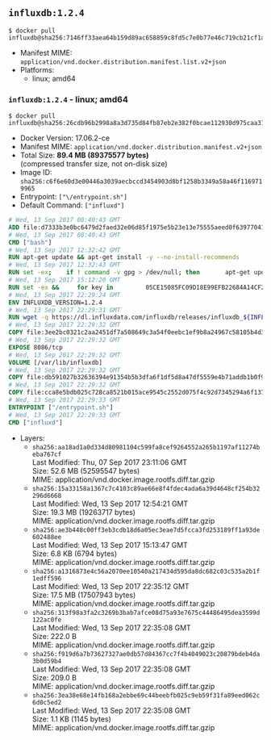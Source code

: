 ## `influxdb:1.2.4`

```console
$ docker pull influxdb@sha256:7146ff33aea64b159d89ac658859c8fd5c7e0b77e46c719cb21cf1a2c35da6ef
```

-	Manifest MIME: `application/vnd.docker.distribution.manifest.list.v2+json`
-	Platforms:
	-	linux; amd64

### `influxdb:1.2.4` - linux; amd64

```console
$ docker pull influxdb@sha256:26cdb96b2998a8a3d735d84fb87eb2e382f0bcae112930d975caa311f490aeb8
```

-	Docker Version: 17.06.2-ce
-	Manifest MIME: `application/vnd.docker.distribution.manifest.v2+json`
-	Total Size: **89.4 MB (89375577 bytes)**  
	(compressed transfer size, not on-disk size)
-	Image ID: `sha256:c6f6e60d3e00446a3039aecbccd3454903d8bf1258b3349a58a46f1169719965`
-	Entrypoint: `["\/entrypoint.sh"]`
-	Default Command: `["influxd"]`

```dockerfile
# Wed, 13 Sep 2017 08:40:43 GMT
ADD file:d7333b3e0bc6479d2faed32e06d85f1975e5b23e13e75555aeed0f639770413b in / 
# Wed, 13 Sep 2017 08:40:43 GMT
CMD ["bash"]
# Wed, 13 Sep 2017 12:32:42 GMT
RUN apt-get update && apt-get install -y --no-install-recommends 		ca-certificates 		curl 		wget 	&& rm -rf /var/lib/apt/lists/*
# Wed, 13 Sep 2017 12:32:43 GMT
RUN set -ex; 	if ! command -v gpg > /dev/null; then 		apt-get update; 		apt-get install -y --no-install-recommends 			gnupg2 			dirmngr 		; 		rm -rf /var/lib/apt/lists/*; 	fi
# Wed, 13 Sep 2017 15:12:20 GMT
RUN set -ex &&     for key in         05CE15085FC09D18E99EFB22684A14CF2582E0C5 ;     do         gpg --keyserver ha.pool.sks-keyservers.net --recv-keys "$key" ||         gpg --keyserver pgp.mit.edu --recv-keys "$key" ||         gpg --keyserver keyserver.pgp.com --recv-keys "$key" ;     done
# Wed, 13 Sep 2017 22:29:24 GMT
ENV INFLUXDB_VERSION=1.2.4
# Wed, 13 Sep 2017 22:29:31 GMT
RUN wget -q https://dl.influxdata.com/influxdb/releases/influxdb_${INFLUXDB_VERSION}_amd64.deb.asc &&     wget -q https://dl.influxdata.com/influxdb/releases/influxdb_${INFLUXDB_VERSION}_amd64.deb &&     gpg --batch --verify influxdb_${INFLUXDB_VERSION}_amd64.deb.asc influxdb_${INFLUXDB_VERSION}_amd64.deb &&     dpkg -i influxdb_${INFLUXDB_VERSION}_amd64.deb &&     rm -f influxdb_${INFLUXDB_VERSION}_amd64.deb*
# Wed, 13 Sep 2017 22:29:32 GMT
COPY file:3ee2bc0321c2aa2451df7a508649c3a54f0eebc1ef9b8a24967c58105b4d3160 in /etc/influxdb/influxdb.conf 
# Wed, 13 Sep 2017 22:29:32 GMT
EXPOSE 8086/tcp
# Wed, 13 Sep 2017 22:29:32 GMT
VOLUME [/var/lib/influxdb]
# Wed, 13 Sep 2017 22:29:32 GMT
COPY file:db591027b32636394e91354b5b3dfa6f1df5d8a47df5559e4b71addb1b0f9d0d in /entrypoint.sh 
# Wed, 13 Sep 2017 22:29:32 GMT
COPY file:cca8e5bdb025c728ca8521b015ace9545c2552d075f4c92d7345294a6f1371c2 in /init-influxdb.sh 
# Wed, 13 Sep 2017 22:29:33 GMT
ENTRYPOINT ["/entrypoint.sh"]
# Wed, 13 Sep 2017 22:29:33 GMT
CMD ["influxd"]
```

-	Layers:
	-	`sha256:aa18ad1a0d334d80981104c599fa8cef9264552a265b1197af11274beba767cf`  
		Last Modified: Thu, 07 Sep 2017 23:11:06 GMT  
		Size: 52.6 MB (52595547 bytes)  
		MIME: application/vnd.docker.image.rootfs.diff.tar.gzip
	-	`sha256:15a33158a1367c7c4103c89ae66e8f4fdec4ada6a39d4648cf254b32296d6668`  
		Last Modified: Wed, 13 Sep 2017 12:54:21 GMT  
		Size: 19.3 MB (19263717 bytes)  
		MIME: application/vnd.docker.image.rootfs.diff.tar.gzip
	-	`sha256:ae3b448c00ff3eb3cdb18d6a05ec3eae7d5fcca3fd253189ff1a93de602488ee`  
		Last Modified: Wed, 13 Sep 2017 15:13:47 GMT  
		Size: 6.8 KB (6794 bytes)  
		MIME: application/vnd.docker.image.rootfs.diff.tar.gzip
	-	`sha256:a1316873e4c56a2070ee10540a217434d595da8dc682c03c535a2b1f1edff596`  
		Last Modified: Wed, 13 Sep 2017 22:35:12 GMT  
		Size: 17.5 MB (17507943 bytes)  
		MIME: application/vnd.docker.image.rootfs.diff.tar.gzip
	-	`sha256:313f98a3fa2c3269b3bab7afce08d75a93e7675c44486495dea3599d122ac0fe`  
		Last Modified: Wed, 13 Sep 2017 22:35:08 GMT  
		Size: 222.0 B  
		MIME: application/vnd.docker.image.rootfs.diff.tar.gzip
	-	`sha256:f919d6a7b73627327ae0db57d84367cc7f4b4049023c20879bdeb4da3b0d59b4`  
		Last Modified: Wed, 13 Sep 2017 22:35:08 GMT  
		Size: 209.0 B  
		MIME: application/vnd.docker.image.rootfs.diff.tar.gzip
	-	`sha256:3ea38e68e14fb168a2ebbe69c44beebfb025c9eb59f31fa89eed062c6d0c5ed2`  
		Last Modified: Wed, 13 Sep 2017 22:35:08 GMT  
		Size: 1.1 KB (1145 bytes)  
		MIME: application/vnd.docker.image.rootfs.diff.tar.gzip
